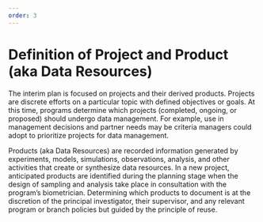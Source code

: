 ```yaml
---
order: 3
---
```


# Definition of Project and Product (aka Data Resources)

The interim plan is focused on projects and their derived products. Projects are discrete efforts on a particular topic with defined objectives or goals. At this time, programs determine which projects (completed, ongoing, or proposed) should undergo data management. For example, use in management decisions and partner needs may be criteria managers could adopt to prioritize projects for data management.&#x20;

Products (aka Data Resources) are recorded information generated by experiments, models, simulations, observations, analysis, and other activities that create or synthesize data resources. In a new project, anticipated products are identified during the planning stage when the design of sampling and analysis take place in consultation with the program’s biometrician. Determining which products to document is at the discretion of the principal investigator, their supervisor, and any relevant program or branch policies but guided by the principle of reuse.
